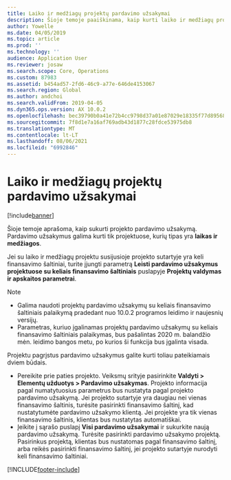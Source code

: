 ```yaml
---
title: Laiko ir medžiagų projektų pardavimo užsakymai
description: Šioje temoje paaiškinama, kaip kurti laiko ir medžiagų projektų projektu pagrįstus pardavimo užsakymus.
author: Yowelle
ms.date: 04/05/2019
ms.topic: article
ms.prod: ''
ms.technology: ''
audience: Application User
ms.reviewer: josaw
ms.search.scope: Core, Operations
ms.custom: 87983
ms.assetid: b454ad57-2fd6-46c9-a77e-646de4153067
ms.search.region: Global
ms.author: andchoi
ms.search.validFrom: 2019-04-05
ms.dyn365.ops.version: AX 10.0.2
ms.openlocfilehash: bec39790b0a41e72b4cc9798d37a01e87029e18335f77d895680aafbb74fac3b
ms.sourcegitcommit: 7f8d1e7a16af769adb43d1877c28fdce53975db8
ms.translationtype: MT
ms.contentlocale: lt-LT
ms.lasthandoff: 08/06/2021
ms.locfileid: "6992846"
---
```

# <a name="project-sales-orders-for-time-and-material-projects"></a>Laiko ir medžiagų projektų pardavimo užsakymai

[!include[banner](../includes/banner.md)]

Šioje temoje aprašoma, kaip sukurti projekto pardavimo užsakymą. Pardavimo užsakymus galima kurti tik projektuose, kurių tipas yra **laikas ir medžiagos**.

Jei su laiko ir medžiagų projektu susijusioje projekto sutartyje yra keli finansavimo šaltiniai, turite įjungti parametrą **Leisti pardavimo užsakymus projektuose su keliais finansavimo šaltiniais** puslapyje **Projektų valdymas ir apskaitos parametrai**. 

> [!NOTE]
> - Galima naudoti projektų pardavimo užsakymų su keliais finansavimo šaltiniais palaikymą pradedant nuo 10.0.2 programos leidimo ir naujesnių versijų.
> - Parametras, kuriuo įgalinamas projektų pardavimo užsakymų su keliais finansavimo šaltiniais palaikymas, bus pašalintas 2020 m. balandžio mėn. leidimo bangos metu, po kurios ši funkcija bus įgalinta visada.

Projektu pagrįstus pardavimo užsakymus galite kurti toliau pateikiamais dviem būdais.

- Pereikite prie paties projekto. Veiksmų srityje pasirinkite **Valdyti > Elementų užduotys > Pardavimo užsakymas**. Projekto informacija pagal numatytuosius parametrus bus nustatyta pagal projekto pardavimo užsakymą. Jei projekto sutartyje yra daugiau nei vienas finansavimo šaltinis, turėsite pasirinkti finansavimo šaltinį, kad nustatytumėte pardavimo užsakymo klientą. Jei projekte yra tik vienas finansavimo šaltinis, klientas bus nustatytas automatiškai.
- Įeikite į sąrašo puslapį **Visi pardavimo užsakymai** ir sukurkite naują pardavimo užsakymą. Turėsite pasirinkti pardavimo užsakymo projektą. Pasirinkus projektą, klientas bus nustatomas pagal finansavimo šaltinį, arba reikės pasirinkti finansavimo šaltinį, jei projekto sutartyje nurodyti keli finansavimo šaltiniai.



[!INCLUDE[footer-include](../includes/footer-banner.md)]